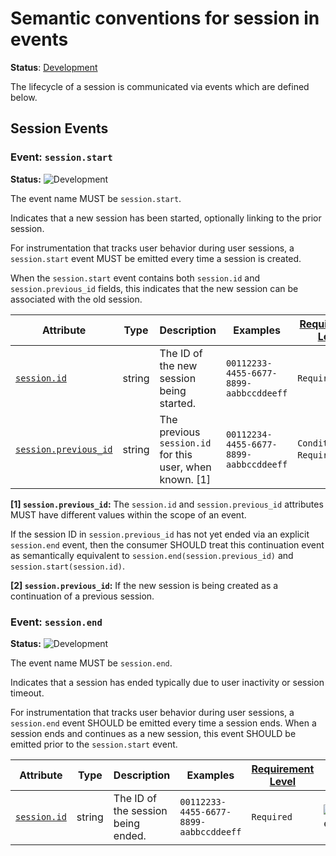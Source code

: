 <!--- Hugo front matter used to generate the website version of this page:
linkTitle: Events
--->

# Semantic conventions for session in events

**Status**: [Development][DocumentStatus]

The lifecycle of a session is communicated via events which are defined below.

## Session Events

### Event: `session.start`

<!-- semconv event.session.start -->
<!-- NOTE: THIS TEXT IS AUTOGENERATED. DO NOT EDIT BY HAND. -->
<!-- see templates/registry/markdown/snippet.md.j2 -->
<!-- prettier-ignore-start -->
<!-- markdownlint-capture -->
<!-- markdownlint-disable -->

**Status:** ![Development](https://img.shields.io/badge/-development-blue)

The event name MUST be `session.start`.

Indicates that a new session has been started, optionally linking to the prior session.

For instrumentation that tracks user behavior during user sessions, a `session.start` event MUST be emitted every time a session is created.

When the `session.start` event contains both `session.id` and `session.previous_id` fields, this indicates that the new session can be associated with the old session.

| Attribute  | Type | Description  | Examples  | [Requirement Level](https://opentelemetry.io/docs/specs/semconv/general/attribute-requirement-level/) | Stability |
|---|---|---|---|---|---|
| [`session.id`](/docs/registry/attributes/session.md) | string | The ID of the new session being started. | `00112233-4455-6677-8899-aabbccddeeff` | `Required` | ![Development](https://img.shields.io/badge/-development-blue) |
| [`session.previous_id`](/docs/registry/attributes/session.md) | string | The previous `session.id` for this user, when known. [1] | `00112234-4455-6677-8899-aabbccddeeff` | `Conditionally Required` [2] | ![Development](https://img.shields.io/badge/-development-blue) |

**[1] `session.previous_id`:** The `session.id` and `session.previous_id` attributes MUST have different values within the scope of an event.

If the session ID in `session.previous_id` has not yet ended via an explicit `session.end` event, then the consumer SHOULD treat this continuation event as semantically equivalent to `session.end(session.previous_id)` and `session.start(session.id)`.

**[2] `session.previous_id`:** If the new session is being created as a continuation of a previous session.

<!-- markdownlint-restore -->
<!-- prettier-ignore-end -->
<!-- END AUTOGENERATED TEXT -->
<!-- endsemconv -->

### Event: `session.end`

<!-- semconv event.session.end -->
<!-- NOTE: THIS TEXT IS AUTOGENERATED. DO NOT EDIT BY HAND. -->
<!-- see templates/registry/markdown/snippet.md.j2 -->
<!-- prettier-ignore-start -->
<!-- markdownlint-capture -->
<!-- markdownlint-disable -->

**Status:** ![Development](https://img.shields.io/badge/-development-blue)

The event name MUST be `session.end`.

Indicates that a session has ended typically due to user inactivity or session timeout.

For instrumentation that tracks user behavior during user sessions, a `session.end` event SHOULD be emitted every time a session ends. When a session ends and continues as a new session, this event SHOULD be emitted prior to the `session.start` event.

| Attribute  | Type | Description  | Examples  | [Requirement Level](https://opentelemetry.io/docs/specs/semconv/general/attribute-requirement-level/) | Stability |
|---|---|---|---|---|---|
| [`session.id`](/docs/registry/attributes/session.md) | string | The ID of the session being ended. | `00112233-4455-6677-8899-aabbccddeeff` | `Required` | ![Development](https://img.shields.io/badge/-development-blue) |

<!-- markdownlint-restore -->
<!-- prettier-ignore-end -->
<!-- END AUTOGENERATED TEXT -->
<!-- endsemconv -->

[DocumentStatus]: https://opentelemetry.io/docs/specs/otel/document-status
